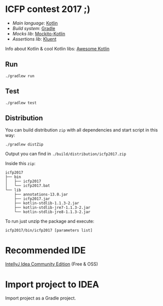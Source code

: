 # ICFP contest 2017 ;)

- *Main language*: [Kotlin](https://try.kotlinlang.org/)
- *Build system*: [Gradle](https://guides.gradle.org/creating-new-gradle-builds/)
- *Mocks lib*: [Mockito-Kotlin](https://github.com/nhaarman/mockito-kotlin)
- *Assertions lib*: [Kluent](https://github.com/MarkusAmshove/Kluent)

Info about Kotlin & cool Kotlin libs: [Awesome Kotlin](https://kotlin.link/)

## Run
```
./gradlew run
```

## Test
```
./gradlew test
```

## Distribution
You can build distribution `zip` with all dependencies and start script in this way:
```
./gradlew distZip
```

Output you can find in `./build/distribution/icfp2017.zip`

Inside this `zip`:
```
icfp2017
├── bin
│   ├── icfp2017
│   └── icfp2017.bat
└── lib
    ├── annotations-13.0.jar
    ├── icfp2017.jar
    ├── kotlin-stdlib-1.1.3-2.jar
    ├── kotlin-stdlib-jre7-1.1.3-2.jar
    └── kotlin-stdlib-jre8-1.1.3-2.jar
```

To run just unzip the package and execute:
```
icfp2017/bin/icfp2017 [parameters list]
```

# Recommended IDE
[IntellyJ Idea Community Edition](https://www.jetbrains.com/idea/download/) (Free & OSS)

# Import project to IDEA
Import project as a Gradle project.
